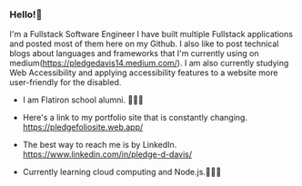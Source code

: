 ### Hello!👋


I'm a Fullstack Software Engineer I have built multiple Fullstack applications and posted most of them here on my Github. I also like to post technical blogs about languages and frameworks that I'm currently using on medium(https://pledgedavis14.medium.com/). I am also currently studying Web Accessibility and applying accessibility features to a website more user-friendly for the disabled. 

+ I am Flatiron school alumni. 👨🏾‍🎓

+ Here's a link to my portfolio site that is constantly changing. https://pledgefoliosite.web.app/ 

+ The best way to reach me is by LinkedIn. https://www.linkedin.com/in/pledge-d-davis/ 

+ Currently learning cloud computing and Node.js.👨🏾‍💻
